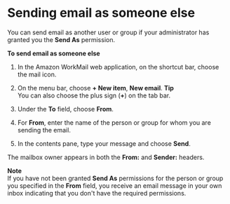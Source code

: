 # Sending email as someone else<a name="send_email_as"></a>

You can send email as another user or group if your administrator has granted you the **Send As** permission\.

**To send email as someone else**

1. In the Amazon WorkMail web application, on the shortcut bar, choose the mail icon\.

1. On the menu bar, choose **\+ New item**, **New email**\.
**Tip**  
You can also choose the plus sign \(**\+**\) on the tab bar\.

1. Under the **To** field, choose **From**\.

1. For **From**, enter the name of the person or group for whom you are sending the email\.

1. In the contents pane, type your message and choose **Send**\.

The mailbox owner appears in both the **From:** and **Sender:** headers\.

**Note**  
If you have not been granted **Send As** permissions for the person or group you specified in the **From** field, you receive an email message in your own inbox indicating that you don't have the required permissions\.
